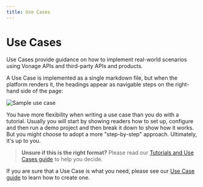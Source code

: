 ```yaml
---
title: Use Cases
---
```


# Use Cases

Use Cases provide guidance on how to implement real-world scenarios using Vonage APIs and third-party APIs and products.

A Use Case is implemented as a single markdown file, but when the platform renders it, the headings appear as navigable steps on the right-hand side of the page:

![Sample use case](/assets/images/contributing/uc-example.png)

You have more flexibility when writing a use case than you do with a tutorial. Usually you will start by showing readers how to set up, configure and then run a demo project and then break it down to show how it works. But you might choose to adopt a more "step-by-step" approach. Ultimately, it's up to you.

> **Unsure if this is the right format?** Please read our [Tutorials and Use Cases guide](/contribute/guides/tutorials-and-use-cases) to help you decide.

If you are sure that a Use Case is what you need, please see our [Use Case guide](/contribute/tutorials-and-use-cases/use-cases) to learn how to create one.
